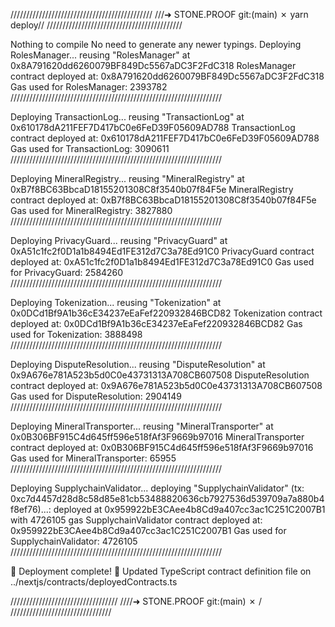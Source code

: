 /////////////////////////////////////////////
///➜  STONE.PROOF git:(main) ✗ yarn deploy//
///////////////////////////////////////////

Nothing to compile
No need to generate any newer typings.
Deploying RolesManager...
reusing "RolesManager" at 0x8A791620dd6260079BF849Dc5567aDC3F2FdC318
RolesManager contract deployed at: 0x8A791620dd6260079BF849Dc5567aDC3F2FdC318
Gas used for RolesManager: 2393782
///////////////////////////////////////////////////////////////////

Deploying TransactionLog...
reusing "TransactionLog" at 0x610178dA211FEF7D417bC0e6FeD39F05609AD788
TransactionLog contract deployed at: 0x610178dA211FEF7D417bC0e6FeD39F05609AD788
Gas used for TransactionLog: 3090611
///////////////////////////////////////////////////////////////////

Deploying MineralRegistry...
reusing "MineralRegistry" at 0xB7f8BC63BbcaD18155201308C8f3540b07f84F5e
MineralRegistry contract deployed at: 0xB7f8BC63BbcaD18155201308C8f3540b07f84F5e
Gas used for MineralRegistry: 3827880
///////////////////////////////////////////////////////////////////

Deploying PrivacyGuard...
reusing "PrivacyGuard" at 0xA51c1fc2f0D1a1b8494Ed1FE312d7C3a78Ed91C0
PrivacyGuard contract deployed at: 0xA51c1fc2f0D1a1b8494Ed1FE312d7C3a78Ed91C0
Gas used for PrivacyGuard: 2584260
///////////////////////////////////////////////////////////////////

Deploying Tokenization...
reusing "Tokenization" at 0x0DCd1Bf9A1b36cE34237eEaFef220932846BCD82
Tokenization contract deployed at: 0x0DCd1Bf9A1b36cE34237eEaFef220932846BCD82
Gas used for Tokenization: 3888498
///////////////////////////////////////////////////////////////////

Deploying DisputeResolution...
reusing "DisputeResolution" at 0x9A676e781A523b5d0C0e43731313A708CB607508
DisputeResolution contract deployed at: 0x9A676e781A523b5d0C0e43731313A708CB607508
Gas used for DisputeResolution: 2904149
///////////////////////////////////////////////////////////////////

Deploying MineralTransporter...
reusing "MineralTransporter" at 0x0B306BF915C4d645ff596e518fAf3F9669b97016
MineralTransporter contract deployed at: 0x0B306BF915C4d645ff596e518fAf3F9669b97016
Gas used for MineralTransporter: 65955
///////////////////////////////////////////////////////////////////

Deploying SupplychainValidator...
deploying "SupplychainValidator" (tx: 0xc7d4457d28d8c58d85e81cb53488820636cb7927536d539709a7a880b4f8ef76)...: deployed at 0x959922bE3CAee4b8Cd9a407cc3ac1C251C2007B1 with 4726105 gas
SupplychainValidator contract deployed at: 0x959922bE3CAee4b8Cd9a407cc3ac1C251C2007B1
Gas used for SupplychainValidator: 4726105
///////////////////////////////////////////////////////////////////

🚀 Deployment complete!
📝 Updated TypeScript contract definition file on ../nextjs/contracts/deployedContracts.ts

//////////////////////////////////
////➜  STONE.PROOF git:(main) ✗ /
////////////////////////////////